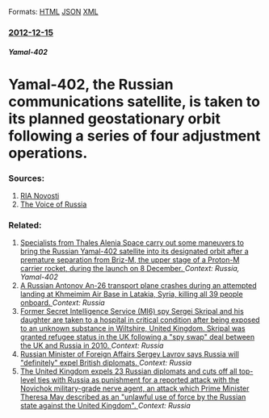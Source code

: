 
Formats: [HTML](/news/2012/12/15/yamal-402-the-russian-communications-satellite-is-taken-to-its-planned-geostationary-orbit-following-a-series-of-four-adjustment-operation.html)  [JSON](/news/2012/12/15/yamal-402-the-russian-communications-satellite-is-taken-to-its-planned-geostationary-orbit-following-a-series-of-four-adjustment-operation.json)  [XML](/news/2012/12/15/yamal-402-the-russian-communications-satellite-is-taken-to-its-planned-geostationary-orbit-following-a-series-of-four-adjustment-operation.xml)  

### [2012-12-15](/news/2012/12/15/index.md)

##### Yamal-402
# Yamal-402, the Russian communications satellite, is taken to its planned geostationary orbit following a series of four adjustment operations. 




### Sources:

1. [RIA Novosti](http://en.ria.ru/science/20121215/178170837.html)
2. [The Voice of Russia](http://english.ruvr.ru/2012_12_15/Operation-to-rescue-Yamal-402-a-success/)

### Related:

1. [Specialists from Thales Alenia Space carry out some maneuvers to bring the Russian Yamal-402 satellite into its designated orbit after a premature separation from Briz-M, the upper stage of a Proton-M carrier rocket, during the launch on 8 December. ](/news/2012/12/10/specialists-from-thales-alenia-space-carry-out-some-maneuvers-to-bring-the-russian-yamal-402-satellite-into-its-designated-orbit-after-a-pre.md) _Context: Russia, Yamal-402_
2. [A Russian Antonov An-26 transport plane crashes during an attempted landing at Khmeimim Air Base in Latakia, Syria, killing all 39 people onboard. ](/news/2018/03/6/a-russian-antonov-an-26-transport-plane-crashes-during-an-attempted-landing-at-khmeimim-air-base-in-latakia-syria-killing-all-39-people-on.md) _Context: Russia_
3. [Former Secret Intelligence Service (MI6) spy Sergei Skripal and his daughter are taken to a hospital in critical condition after being exposed to an unknown substance in Wiltshire, United Kingdom. Skripal was granted refugee status in the UK following a "spy swap" deal between the UK and Russia in 2010. ](/news/2018/03/5/former-secret-intelligence-service-mi6-spy-sergei-skripal-and-his-daughter-are-taken-to-a-hospital-in-critical-condition-after-being-expos.md) _Context: Russia_
4. [Russian Minister of Foreign Affairs Sergey Lavrov says Russia will "definitely" expel British diplomats. ](/news/2018/03/15/russian-minister-of-foreign-affairs-sergey-lavrov-says-russia-will-definitely-expel-british-diplomats.md) _Context: Russia_
5. [The United Kingdom expels 23 Russian diplomats and cuts off all top-level ties with Russia as punishment for a reported attack with the Novichok military-grade nerve agent, an attack which Prime Minister Theresa May described as an "unlawful use of force by the Russian state against the United Kingdom". ](/news/2018/03/14/the-united-kingdom-expels-23-russian-diplomats-and-cuts-off-all-top-level-ties-with-russia-as-punishment-for-a-reported-attack-with-the-novi.md) _Context: Russia_

